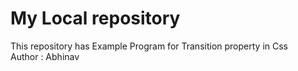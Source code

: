 # My Local repository
This repository has Example Program for Transition property in Css
<br>
Author : Abhinav